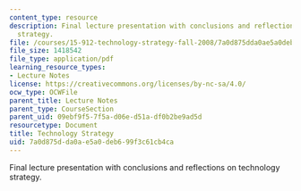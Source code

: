 ```yaml
---
content_type: resource
description: Final lecture presentation with conclusions and reflections on technology
  strategy.
file: /courses/15-912-technology-strategy-fall-2008/7a0d875dda0ae5a0deb699f3c61cb4ca_lec_24.pdf
file_size: 1418542
file_type: application/pdf
learning_resource_types:
- Lecture Notes
license: https://creativecommons.org/licenses/by-nc-sa/4.0/
ocw_type: OCWFile
parent_title: Lecture Notes
parent_type: CourseSection
parent_uid: 09ebf9f5-7f5a-d06e-d51a-df0b2be9ad5d
resourcetype: Document
title: Technology Strategy
uid: 7a0d875d-da0a-e5a0-deb6-99f3c61cb4ca
---
```

Final lecture presentation with conclusions and reflections on technology strategy.
